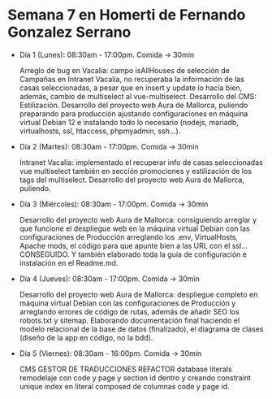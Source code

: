 # Semana 7 en Homerti de Fernando Gonzalez Serrano

- Día 1 (Lunes):
08:30am - 17:00pm.
Comida -> 30min

    Arreglo de bug en Vacalia: campo isAllHouses de selección de Campañas en Intranet Vacalia, no recuperaba la información de las casas seleccionadas, a pesar que en insert y update lo hacía bien, además, cambio de multiselect al vue-multiselect.
    Desarrollo del CMS: Estilización.
    Desarrollo del proyecto web Aura de Mallorca, puliendo preparando para producción ajustando configuraciones en máquina virtual Debian 12 e instalando todo lo necesario (nodejs, mariadb, virtualhosts, ssl, htaccess, phpmyadmin, ssh...).

- Día 2 (Martes):
08:30am - 17:00pm.
Comida -> 30min

    Intranet Vacalia: implementado el recuperar info de casas seleccionadas vue multiselect también en sección promociones y estilización de los tags del multiselect.
    Desarrollo del proyecto web Aura de Mallorca, puliendo.

- Día 3 (Miércoles):
08:30am - 17:00pm.
Comida -> 30min

    Desarrollo del proyecto web Aura de Mallorca: consiguiendo arreglar y que funcione el despliegue web en la máquina virtual Debian con las configuraciones de Producción arreglando los .env, VirtualHosts, Apache mods, el código para que apunte bien a las URL con el ssl... CONSEGUIDO.
    Y también elaborado toda la guía de configuración e instalación en el Readme.md.

- Día 4 (Jueves):
08:30am - 17:00pm.
Comida -> 30min

    Desarrollo del proyecto web Aura de Mallorca: despliegue completo en máquina virtual Debian con las configuraciones de Producción y arreglando errores de código de rutas, además de añadir SEO los robots.txt y sitemap. Elaborando documentación final haciendo el modelo relacional de la base de datos (finalizado), el diagrama de clases (diseño de la app en código, no la bdd).

- Día 5 (Viernes):
08:30am - 16:00pm.
Comida -> 30min

    CMS GESTOR DE TRADUCCIONES REFACTOR database literals remodelaje con code y page y section id dentro y creando constraint unique index en literal composed de columnas code y page id.
